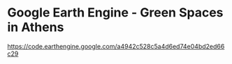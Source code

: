 # Google Earth Engine - Green Spaces in Athens

https://code.earthengine.google.com/a4942c528c5a4d6ed74e04bd2ed66c29
